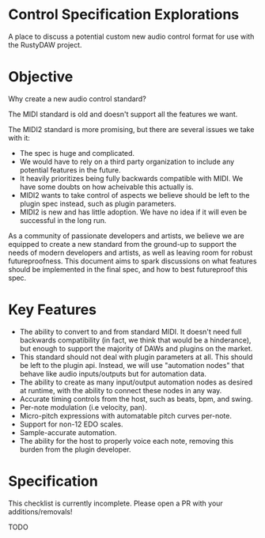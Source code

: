 # Control Specification Explorations
A place to discuss a potential custom new audio control format for use with the RustyDAW project.

# Objective
Why create a new audio control standard?

The MIDI standard is old and doesn't support all the features we want.

The MIDI2 standard is more promising, but there are several issues we take with it:
* The spec is huge and complicated.
* We would have to rely on a third party organization to include any potential features in the future.
* It heavily prioritizes being fully backwards compatible with MIDI. We have some doubts on how acheivable this actually is.
* MIDI2 wants to take control of aspects we believe should be left to the plugin spec instead, such as plugin parameters.
* MIDI2 is new and has little adoption. We have no idea if it will even be successful in the long run.

As a community of passionate developers and artists, we believe we are equipped to create a new standard from the ground-up to support the needs of modern developers and artists, as well as leaving room for robust futureproofness. This document aims to spark discussions on what features should be implemented in the final spec, and how to best futureproof this spec.

# Key Features

* The ability to convert to and from standard MIDI. It doesn't need full backwards compatibility (in fact, we think that would be a hinderance), but enough to support the majority of DAWs and plugins on the market.
* This standard should not deal with plugin parameters at all. This should be left to the plugin api. Instead, we will use "automation nodes" that behave like audio inputs/outputs but for automation data.
* The ability to create as many input/output automation nodes as desired at runtime, with the ability to connect these nodes in any way.
* Accurate timing controls from the host, such as beats, bpm, and swing.
* Per-note modulation (i.e velocity, pan).
* Micro-pitch expressions with automatable pitch curves per-note.
* Support for non-12 EDO scales.
* Sample-accurate automation.
* The ability for the host to properly voice each note, removing this burden from the plugin developer.

# Specification

This checklist is currently incomplete. Please open a PR with your additions/removals!

TODO
